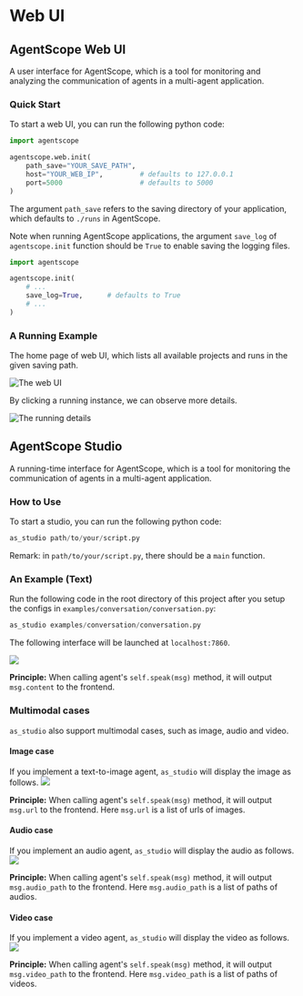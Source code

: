 # Web UI

## AgentScope Web UI

A user interface for AgentScope, which is a tool for monitoring and
analyzing the communication of agents in a multi-agent application.

### Quick Start
To start a web UI, you can run the following python code:

```python
import agentscope

agentscope.web.init(
    path_save="YOUR_SAVE_PATH",
    host="YOUR_WEB_IP",         # defaults to 127.0.0.1
    port=5000                   # defaults to 5000
)
```
The argument `path_save` refers to the saving directory of your application,
which defaults to `./runs` in AgentScope.

Note when running AgentScope applications, the argument `save_log` of
`agentscope.init` function should be `True` to enable saving the logging files.
```python
import agentscope

agentscope.init(
    # ...
    save_log=True,      # defaults to True
    # ...
)
```
### A Running Example

The home page of web UI, which lists all available projects and runs in the
given saving path.

![The web UI](https://img.alicdn.com/imgextra/i3/O1CN01kpHFkn1HpeYEkn60I_!!6000000000807-0-tps-3104-1849.jpg)

By clicking a running instance, we can observe more details.

![The running details](https://img.alicdn.com/imgextra/i2/O1CN01AZtsf31MIHm4FmjjO_!!6000000001411-0-tps-3104-1849.jpg)


## AgentScope Studio

A running-time interface for AgentScope, which is a tool for monitoring
the communication of agents in a multi-agent application.

### How to Use
To start a studio, you can run the following python code:

```python
as_studio path/to/your/script.py
```
Remark: in `path/to/your/script.py`, there should be a `main` function.


### An Example (Text)

Run the following code in the root directory of this project after you setup the configs in `examples/conversation/conversation.py`:
```python
as_studio examples/conversation/conversation.py
```
The following interface will be launched at `localhost:7860`.

![](https://gw.alicdn.com/imgextra/i3/O1CN01X673v81WaHV1oCxEN_!!6000000002804-0-tps-2992-1498.jpg)

**Principle:** When calling agent's `self.speak(msg)` method, it will output `msg.content` to the frontend.

### Multimodal cases
`as_studio` also support multimodal cases, such as image, audio and video.

#### Image case
If you implement a text-to-image agent, `as_studio` will display the image as follows.
![](https://img.alicdn.com/imgextra/i4/O1CN012frtbt1EXqJO1eWh2_!!6000000000362-0-tps-3028-1524.jpg)

**Principle:** When calling agent's `self.speak(msg)` method, it will
output `msg.url` to the frontend. Here `msg.url` is a list of urls of images.

#### Audio case
If you implement an audio agent, `as_studio` will display the audio as follows.
![](https://img.alicdn.com/imgextra/i3/O1CN01c2TV4a1XMpUNniSkB_!!6000000002910-0-tps-2998-1506.jpg)

**Principle:** When calling agent's `self.speak(msg)` method, it will
output `msg.audio_path` to the frontend. Here `msg.audio_path` is a list of paths of audios.

#### Video case
If you implement a video agent, `as_studio` will display the video as follows.
![](https://img.alicdn.com/imgextra/i3/O1CN01nFGfY11amQTCpRrPe_!!6000000003372-0-tps-3018-1510.jpg)

**Principle:** When calling agent's `self.speak(msg)` method, it will
output `msg.video_path` to the frontend. Here `msg.video_path` is a list of paths of videos.


